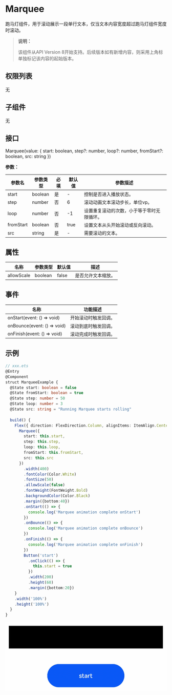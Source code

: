 # Marquee

跑马灯组件，用于滚动展示一段单行文本，仅当文本内容宽度超过跑马灯组件宽度时滚动。


>  **说明：**
>
>  该组件从API Version 8开始支持。后续版本如有新增内容，则采用上角标单独标记该内容的起始版本。


## 权限列表

无


## 子组件

无


## 接口

Marquee(value: { start: boolean, step?: number, loop?: number, fromStart?: boolean, src: string })

**参数：**

| 参数名       | 参数类型    | 必填   | 默认值  | 参数描述                  |
| --------- | ------- | ---- | ---- | --------------------- |
| start     | boolean | 是    | -    | 控制是否进入播放状态。           |
| step      | number  | 否    | 6    | 滚动动画文本滚动步长，单位vp。           |
| loop      | number  | 否    | -1   | 设置重复滚动的次数，小于等于零时无限循环。 |
| fromStart | boolean | 否    | true | 设置文本从头开始滚动或反向滚动。      |
| src       | string  | 是    | -    | 需要滚动的文本。              |

## 属性

| 名称       | 参数类型 | 默认值 | 描述               |
| ---------- | -------- | ------ | ------------------ |
| allowScale | boolean  | false  | 是否允许文本缩放。 |

## 事件

| 名称                                       | 功能描述       |
| ---------------------------------------- | ---------- |
| onStart(event:&nbsp;()&nbsp;=&gt;&nbsp;void) | 开始滚动时触发回调。 |
| onBounce(event:&nbsp;()&nbsp;=&gt;&nbsp;void) | 滚动到底时触发回调。 |
| onFinish(event:&nbsp;()&nbsp;=&gt;&nbsp;void) | 滚动完成时触发回调。 |


## 示例


```ts
// xxx.ets
@Entry
@Component
struct MarqueeExample {
  @State start: boolean = false
  @State fromStart: boolean = true
  @State step: number = 50
  @State loop: number = 3
  @State src: string = "Running Marquee starts rolling"

  build() {
    Flex({ direction: FlexDirection.Column, alignItems: ItemAlign.Center, justifyContent: FlexAlign.Center }) {
      Marquee({
        start: this.start,
        step: this.step,
        loop: this.loop,
        fromStart: this.fromStart,
        src: this.src
      })
        .width(400)
        .fontColor(Color.White)
        .fontSize(50)
        .allowScale(false)
        .fontWeight(FontWeight.Bold)
        .backgroundColor(Color.Black)
        .margin({bottom:40})
        .onStart(() => {
          console.log('Marquee animation complete onStart')
        })
        .onBounce(() => {
          console.log('Marquee animation complete onBounce')
        })
        .onFinish(() => {
          console.log('Marquee animation complete onFinish')
        })
        Button('start')
          .onClick(() => {
            this.start = true
          })
          .width(200)
          .height(60)
          .margin({bottom:20})
    }
    .width('100%')
    .height('100%')
  }
}
```

![zh-cn_image_0000001193499234](figures/zh-cn_image_0000001193499234.gif)
